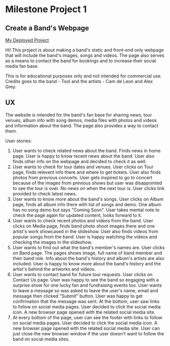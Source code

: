 # Milestone Project 1 
## Create a Band's Webpage

[My Deployed Project](https://marie-o.github.io/first-milestone-project/index.html)

Hi! This project is about making a band's static and front-end only webpage that will include the band's images, songs and videos.
The page also serves as a means to contact the band for bookings and  to increase their social media fan base.

This is for educational purposes only and not intended for commercial use. 
Credits goes to the band - Tool and the artists - Cam de Leon and Alex Grey.

## UX

The website is intended for the band's fan base for sharing news, tour venues, album info with song demos, media files with photos and videos and information about the band. The page also provides a way to contact them.

User stories:

1. User wants to check related news about the band. Finds news in home page. User is happy to know recent news about the band. User also finds other info on the webpage and decided to check it as well.
2. User wants to check for tour dates and venues. User clicks on Tour page, finds relevent info there and where to get tickets. User also finds photos from previous concerts. User gets inspired to go to concert because of the images from previous shows but user was disappointed  to see the tour is over. No news on when the next tour is. User clicks link provided to check latest news.
3. User wants to know more about the band's songs. User clicks on Album page, finds all album info there with list of songs and demo. One album has no song demo but says "Coming Soon". User takes mental note to check the page again for updated content, looks forward  to it.
4. User wants to check recent photos and videos from the band. User clicks on Media page, finds band photo shoot images there and one artist's work showcased in the slideshow. User also finds videos from popular songs from the band. User is happy watching the videos and checking the images in the slideshow.
5. User wants to find out what the band's member's names are. User clicks on Band page. The pages shows image, full name of band member and their band role. Info about the band's history and album's artists are also included. User is happy to know more about the band's history and the artist's behind the artworks and videos.
6. User wants to contact band for future tour requests. User clicks on Contact Us page. User was happy to see the band so engaging with a surprise show for one lucky fan and fundraising events too. User wants to leave a message so was asked to leave the user's name, email and message then clicked "Submit" button. User was happy to get confirmation that the message was sent. At the bottom, user saw links to follow on social media pages. User decided to click the social media icon. A new browser page opened with the related social media site.
7. At every bottom of the page, user can see the footer with links to follow on social media pages. User decided to click the social media icon. A new browser page opened with the related social media site. User can just close the new browser window if the user doesn't want to follow the band on social media sites.
